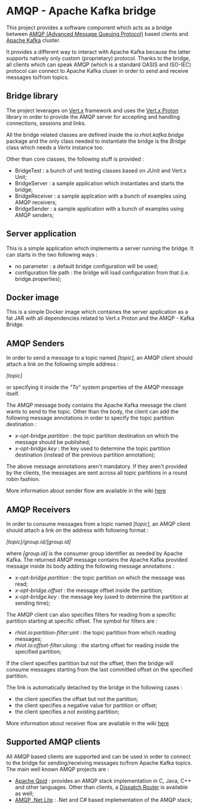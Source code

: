 # AMQP - Apache Kafka bridge

This project provides a software component which acts as a bridge between [AMQP (Advanced Message Queuing Protocol)](https://www.amqp.org/) based clients and [Apache Kafka](http://kafka.apache.org/) cluster.

It provides a different way to interact with Apache Kafka because the latter supports natively only custom (proprietary) protocol. Thanks to the bridge, all clients which can speak AMQP (which is a standard OASIS and ISO-IEC) protocol can connect to Apache Kafka cluser in order to send and receive messages to/from topics.

## Bridge library

The project leverages on [Vert.x](http://vertx.io/) framework and uses the [Vert.x Proton](https://github.com/vert-x3/vertx-proton) library in order to provide the AMQP server for accepting and handling connections, sessions and links.

All the bridge related classes are defined inside the _io.rhiot.kafka.bridge_ package and the only class needed to instantiate the bridge is the _Bridge_ class which needs a _Vertx_ instance too.

Other than core classes, the following stuff is provided :

* BridgeTest : a bunch of unit testing classes based on JUnit and Vert.x Unit;
* BridgeServer : a sample application which instantiates and starts the bridge;
* BridgeReceiver : a sample applcation with a bunch of examples using AMQP receivers;
* BridgeSender : a sample application with a bunch of examples using AMQP senders;

## Server application

This is a simple application which implements a server running the bridge. It can starts in the two following ways :

* no parameter : a default bridge configuration will be used;
* configuration file path : the bridge will load configuration from that (i.e. bridge.properties);

## Docker image

This is a simple Docker image which containes the server application as a fat JAR with all dependencies related to Vert.x Proton and the AMQP - Kafka Bridge.

## AMQP Senders

In order to send a message to a topic named _[topic]_, an AMQP client should attach a link on the following simple address :

_[topic]_ 

or specifying it inside the _"To"_ system properties of the AMQP message itself.

The AMQP message body contains the Apache Kafka message the client wants to send to the topic. Other than the body, the client can add the following message annotations in order to specify the topic partition destination :

* _x-opt-bridge.partition_ : the topic partition destination on which the message should be published;
* _x-opt-bridge.key_ : the key used to determine the topic partition destination (instead of the previous partition annotation);

The above message annotations aren't mandatory. If they aren't provided by the clients, the messages are sent across all topic partitions in a round robin fashion.

More information about sender flow are available in the wiki [here](https://github.com/rhiot/amqp-kafka-bridge/wiki/Sender)

## AMQP Receivers

In order to consume messages from a topic named _[topic]_, an AMQP client should attach a link on the address with following format :

_[topic]/group.id/[group.id]_

where _[group.id]_ is the consumer group identifier as needed by Apache Kafka.
The returned AMQP message contains the Apache Kafka provided message inside its body adding the following message annotations :

* _x-opt-bridge.partition_ : the topic partition on which the message was read;
* _x-opt-bridge.offset_ : the message offset inside the partition;
* _x-opt-bridge.key_ : the message key (used to determine the partition at sending time);

The AMQP client can also specifies filters for reading from a specific partition starting at specific offset. The symbol for filters are :

* _rhiot.io:partition-filter:uint_ : the topic partition from which reading messages;
* _rhiot.io:offset-filter:ulong_ : the starting offset for reading inside the specified partition;

If the client specifies partition but not the offset, then the bridge will consume messages starting from the last committed offset on the specified partition.

The link is automatically detached by the bridge in the following cases :

* the client specifies the offset but not the partition;
* the client specifies a negative value for partition or offset;
* the client specifies a not existing partition;

More information about receiver flow are available in the wiki [here](https://github.com/rhiot/amqp-kafka-bridge/wiki/Receiver)

## Supported AMQP clients

All AMQP based clients are supported and can be used in order to connect to the bridge for sending/receiving messages to/from Apache Kafka topics.
The main well known AMQP projects are :

* [Apache Qpid](https://qpid.apache.org/) : provides an AMQP stack implementation in C, Java, C++ and other languages. Other than clients, a [Dispatch Router](https://qpid.apache.org/components/dispatch-router/index.html) is available as well;
* [AMQP .Net Lite](https://github.com/Azure/amqpnetlite) : .Net and C# based implementation of the AMQP stack;
